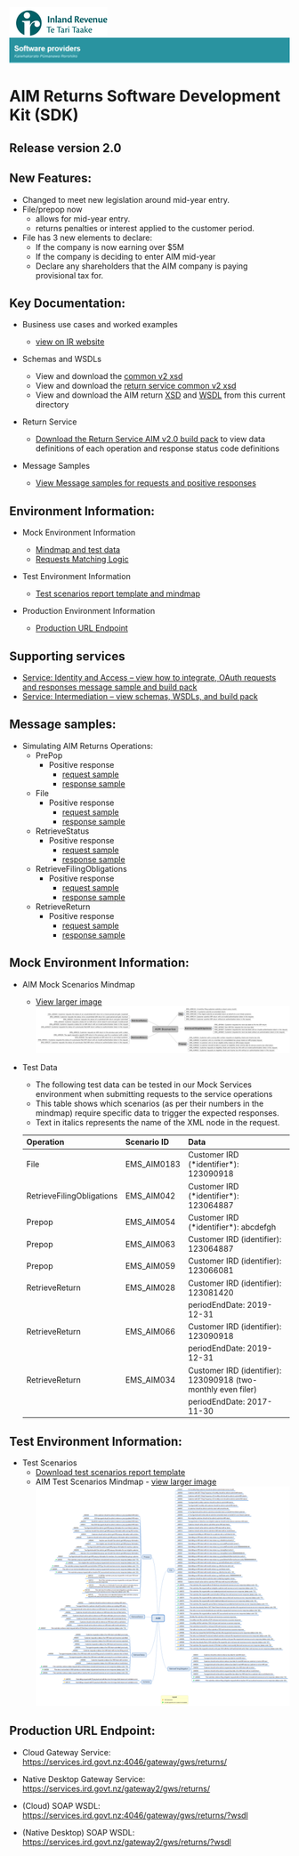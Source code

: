 ![IRD logo](../Images/IRlogo.gif)
![Software Dev](../Images/SoftwareDev.png)

# AIM Returns Software Development Kit (SDK)

## Release version 2.0

## New Features:

* Changed to meet new legislation around mid-year entry. 
* File/prepop now 
	* allows for mid-year entry.
	* returns penalties or interest applied to the customer period. 
* File has 3 new elements to declare:
	* If the company is now earning over $5M 
	* If the company is deciding to enter AIM mid-year 
	* Declare any shareholders that the AIM company is paying provisional tax for.

## Key Documentation:

- Business use cases and worked examples
	- [view on IR website](https://www.ird.govt.nz/resources/5/0/50d56274-2a12-46ac-a9e3-a4a84d3f47bc/aim-business-use-cases-worked-examples.pdf)
	
- Schemas and WSDLs
	- View and download the [common v2 xsd](../Schema%20-%20Common/)
	- View and download the [return service common v2 xsd](../Service%20-%20Return/Latest/)
	- View and download the AIM return [XSD](ReturnAIM.v2.xsd) and [WSDL](ReturnsAIMDevWsdl.v2.wsdl) from this current directory
	
- Return Service 
	- [Download the Return Service AIM v2.0 build pack](../Service%20-%20Return/Latest/Gateway%20Services%20Build%20Pack%20-%20Return%20Service%20-%20AIM%20-%20V2.0.pdf) to view data definitions of each operation and response status code definitions

- Message Samples
    - [View Message samples for requests and positive responses](#message-samples)		
	
## Environment Information: 

- Mock Environment Information
	- [Mindmap and test data](#mock-environment-information)
	- [Requests Matching Logic](#mock-environment-requests-matching-logic)
	
- Test Environment Information
	- [Test scenarios report template and mindmap](#test-environment-information)

- Production Environment Information
	- [Production URL Endpoint](#Production-URL-Endpoint)	
	
## Supporting services

* [Service: Identity and Access – view how to integrate, OAuth requests and responses message sample and build pack](../../Service%20-%20Identity%20and%20Access/Latest/) 
* [Service: Intermediation – view schemas, WSDLs, and build pack](../Service%20-%20Intermediation)

## Message samples:

- Simulating AIM Returns Operations:
    - PrePop
        - Positive response
            - [request sample](sample%20messages/body-aim-returnprepop-request.xml)
            - [response sample](sample%20messages/body-aim-returnprepop-response.xml)
    - File
        - Positive response
            - [request sample](sample%20messages/body-aim-returnfile-request.xml)
            - [response sample](sample%20messages/body-aim-returnfile-response.xml)
    - RetrieveStatus
        - Positive response
            - [request sample](sample%20messages/body-aim-returnstatus-request.xml)
            - [response sample](sample%20messages/body-aim-returnstatus-response.xml)
    - RetrieveFilingObligations
        - Positive response
            - [request sample](sample%20messages/body-aim-filingobligation-request.xml)
            - [response sample](sample%20messages/body-aim-filingobligation-response.xml)
    - RetrieveReturn
        - Positive response
            - [request sample](sample%20messages/body-aim-retrievereturn-request.xml)
            - [response sample](sample%20messages/body-aim-retrievereturn-response.xml)

## Mock Environment Information:

- AIM Mock Scenarios Mindmap
	- [View larger image](images/AIM_Mock_Scenarios_Mindmap.png) 
	![Mock Scenarios](images/AIM_Mock_Scenarios_Mindmap.png) 

- Test Data
	- The following test data can be tested in our Mock Services environment when submitting requests to the service operations
	- This table shows which scenarios (as per their numbers in the mindmap) require specific data to trigger the expected responses. 
	- Text in italics represents the name of the XML node in the request.
	<table>
		<thead>
			<th>Operation</th>
			<th>Scenario ID</th>
			<th>Data</th>
		</thead>
		<tbody>
			<tr>
				<td>File</td>
				<td>EMS_AIM0183</td>
				<td>Customer IRD (*identifier*): 123090918</td>
			</tr>
			<tr>
				<td>RetrieveFilingObligations</td>
				<td>EMS_AIM042</td>
				<td>Customer IRD (*identifier*): 123064887</td>
			</tr>
			<tr>
				<td>Prepop</td>
				<td>EMS_AIM054</td>
				<td>Customer IRD (*identifier*): abcdefgh</td>
			</tr>		
			<tr>
				<td>Prepop</td>
				<td>EMS_AIM063</td>
				<td>Customer IRD (identifier): 123064887</td>
			</tr>
			<tr>
				<td>Prepop</td>
				<td>EMS_AIM059</td>
				<td>Customer IRD (identifier): 123066081</td>
			</tr>				
			<tr>
				<td>RetrieveReturn</td>
				<td>EMS_AIM028</td>
				<td>Customer IRD (identifier): 123081420</td>
			</tr>	
			<tr>
				<td></td>
				<td></td>
				<td>periodEndDate: 2019-12-31</td>
			</tr>	
			<tr>
				<td>RetrieveReturn</td>
				<td>EMS_AIM066</td>
				<td>Customer IRD (identifier): 123090918</td>
			</tr>	
			<tr>
				<td></td>
				<td></td>
				<td>periodEndDate: 2019-12-31</td>
			</tr>		
			<tr>
				<td>RetrieveReturn</td>
				<td>EMS_AIM034</td>
				<td>Customer IRD (identifier): 123090918 (two-monthly even filer)</td>
			</tr>	
			<tr>
				<td></td>
				<td></td>
				<td>periodEndDate: 2017-11-30</td>
			</tr>								
		</tbody>
	</table>

## Test Environment Information:

- Test Scenarios
	- [Download test scenarios report template](AIM%20-%20Return%20Sevice%20-%20Test%20Report%20Template.docx)
	- AIM Test Scenarios Mindmap - [view larger image](images/AIM_v2_Test_Scenarios_Mindmap.png)
	![Test Scenarios](images/AIM_v2_Test_Scenarios_Mindmap.png)

            
## Production URL Endpoint:

- Cloud Gateway Service: https://services.ird.govt.nz:4046/gateway/gws/returns/
- Native Desktop Gateway Service: https://services.ird.govt.nz/gateway2/gws/returns/	

- (Cloud) SOAP WSDL: https://services.ird.govt.nz:4046/gateway/gws/returns/?wsdl
- (Native Desktop) SOAP WSDL: https://services.ird.govt.nz/gateway2/gws/returns/?wsdl